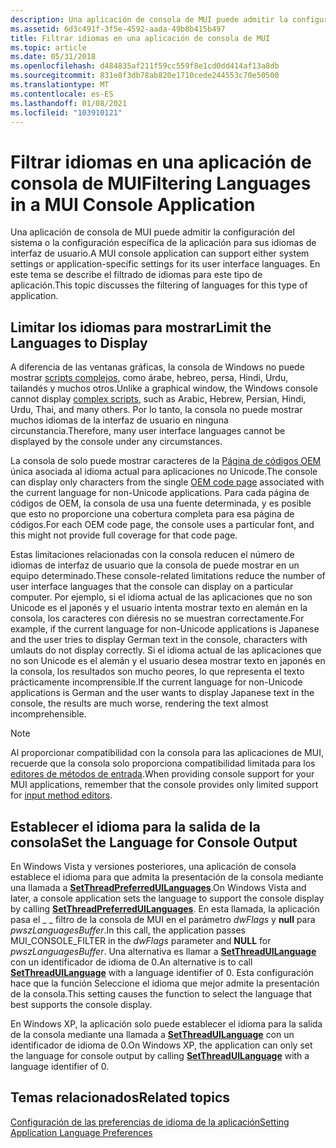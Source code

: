 ```yaml
---
description: Una aplicación de consola de MUI puede admitir la configuración del sistema o la configuración específica de la aplicación para sus idiomas de interfaz de usuario. En este tema se describe el filtrado de idiomas para este tipo de aplicación.
ms.assetid: 6d3c491f-3f5e-4592-aada-49b8b415b497
title: Filtrar idiomas en una aplicación de consola de MUI
ms.topic: article
ms.date: 05/31/2018
ms.openlocfilehash: d484835af211f59cc559f8e1cd0dd414af13a8db
ms.sourcegitcommit: 831e8f3db78ab820e1710cede244553c70e50500
ms.translationtype: MT
ms.contentlocale: es-ES
ms.lasthandoff: 01/08/2021
ms.locfileid: "103910121"
---
```

# <a name="filtering-languages-in-a-mui-console-application"></a><span data-ttu-id="ffce1-104">Filtrar idiomas en una aplicación de consola de MUI</span><span class="sxs-lookup"><span data-stu-id="ffce1-104">Filtering Languages in a MUI Console Application</span></span>

<span data-ttu-id="ffce1-105">Una aplicación de consola de MUI puede admitir la configuración del sistema o la configuración específica de la aplicación para sus idiomas de interfaz de usuario.</span><span class="sxs-lookup"><span data-stu-id="ffce1-105">A MUI console application can support either system settings or application-specific settings for its user interface languages.</span></span> <span data-ttu-id="ffce1-106">En este tema se describe el filtrado de idiomas para este tipo de aplicación.</span><span class="sxs-lookup"><span data-stu-id="ffce1-106">This topic discusses the filtering of languages for this type of application.</span></span>

## <a name="limit-the-languages-to-display"></a><span data-ttu-id="ffce1-107">Limitar los idiomas para mostrar</span><span class="sxs-lookup"><span data-stu-id="ffce1-107">Limit the Languages to Display</span></span>

<span data-ttu-id="ffce1-108">A diferencia de las ventanas gráficas, la consola de Windows no puede mostrar [scripts complejos](uniscribe-glossary.md), como árabe, hebreo, persa, Hindi, Urdu, tailandés y muchos otros.</span><span class="sxs-lookup"><span data-stu-id="ffce1-108">Unlike a graphical window, the Windows console cannot display [complex scripts](uniscribe-glossary.md), such as Arabic, Hebrew, Persian, Hindi, Urdu, Thai, and many others.</span></span> <span data-ttu-id="ffce1-109">Por lo tanto, la consola no puede mostrar muchos idiomas de la interfaz de usuario en ninguna circunstancia.</span><span class="sxs-lookup"><span data-stu-id="ffce1-109">Therefore, many user interface languages cannot be displayed by the console under any circumstances.</span></span>

<span data-ttu-id="ffce1-110">La consola de solo puede mostrar caracteres de la [Página de códigos OEM](code-pages.md) única asociada al idioma actual para aplicaciones no Unicode.</span><span class="sxs-lookup"><span data-stu-id="ffce1-110">The console can display only characters from the single [OEM code page](code-pages.md) associated with the current language for non-Unicode applications.</span></span> <span data-ttu-id="ffce1-111">Para cada página de códigos de OEM, la consola de usa una fuente determinada, y es posible que esto no proporcione una cobertura completa para esa página de códigos.</span><span class="sxs-lookup"><span data-stu-id="ffce1-111">For each OEM code page, the console uses a particular font, and this might not provide full coverage for that code page.</span></span>

<span data-ttu-id="ffce1-112">Estas limitaciones relacionadas con la consola reducen el número de idiomas de interfaz de usuario que la consola de puede mostrar en un equipo determinado.</span><span class="sxs-lookup"><span data-stu-id="ffce1-112">These console-related limitations reduce the number of user interface languages that the console can display on a particular computer.</span></span> <span data-ttu-id="ffce1-113">Por ejemplo, si el idioma actual de las aplicaciones que no son Unicode es el japonés y el usuario intenta mostrar texto en alemán en la consola, los caracteres con diéresis no se muestran correctamente.</span><span class="sxs-lookup"><span data-stu-id="ffce1-113">For example, if the current language for non-Unicode applications is Japanese and the user tries to display German text in the console, characters with umlauts do not display correctly.</span></span> <span data-ttu-id="ffce1-114">Si el idioma actual de las aplicaciones que no son Unicode es el alemán y el usuario desea mostrar texto en japonés en la consola, los resultados son mucho peores, lo que representa el texto prácticamente incomprensible.</span><span class="sxs-lookup"><span data-stu-id="ffce1-114">If the current language for non-Unicode applications is German and the user wants to display Japanese text in the console, the results are much worse, rendering the text almost incomprehensible.</span></span>

> [!Note]  
> <span data-ttu-id="ffce1-115">Al proporcionar compatibilidad con la consola para las aplicaciones de MUI, recuerde que la consola solo proporciona compatibilidad limitada para los [editores de métodos de entrada](input-method-manager.md).</span><span class="sxs-lookup"><span data-stu-id="ffce1-115">When providing console support for your MUI applications, remember that the console provides only limited support for [input method editors](input-method-manager.md).</span></span>

 

## <a name="set-the-language-for-console-output"></a><span data-ttu-id="ffce1-116">Establecer el idioma para la salida de la consola</span><span class="sxs-lookup"><span data-stu-id="ffce1-116">Set the Language for Console Output</span></span>

<span data-ttu-id="ffce1-117">En Windows Vista y versiones posteriores, una aplicación de consola establece el idioma para que admita la presentación de la consola mediante una llamada a [**SetThreadPreferredUILanguages**](/windows/desktop/api/Winnls/nf-winnls-setthreadpreferreduilanguages).</span><span class="sxs-lookup"><span data-stu-id="ffce1-117">On Windows Vista and later, a console application sets the language to support the console display by calling [**SetThreadPreferredUILanguages**](/windows/desktop/api/Winnls/nf-winnls-setthreadpreferreduilanguages).</span></span> <span data-ttu-id="ffce1-118">En esta llamada, la aplicación pasa el \_ \_ filtro de la consola de MUI en el parámetro *dwFlags* y **null** para *pwszLanguagesBuffer*.</span><span class="sxs-lookup"><span data-stu-id="ffce1-118">In this call, the application passes MUI\_CONSOLE\_FILTER in the *dwFlags* parameter and **NULL** for *pwszLanguagesBuffer*.</span></span> <span data-ttu-id="ffce1-119">Una alternativa es llamar a [**SetThreadUILanguage**](/windows/win32/api/winnls/nf-winnls-setthreaduilanguage) con un identificador de idioma de 0.</span><span class="sxs-lookup"><span data-stu-id="ffce1-119">An alternative is to call [**SetThreadUILanguage**](/windows/win32/api/winnls/nf-winnls-setthreaduilanguage) with a language identifier of 0.</span></span> <span data-ttu-id="ffce1-120">Esta configuración hace que la función Seleccione el idioma que mejor admite la presentación de la consola.</span><span class="sxs-lookup"><span data-stu-id="ffce1-120">This setting causes the function to select the language that best supports the console display.</span></span>

<span data-ttu-id="ffce1-121">En Windows XP, la aplicación solo puede establecer el idioma para la salida de la consola mediante una llamada a [**SetThreadUILanguage**](/windows/win32/api/winnls/nf-winnls-setthreaduilanguage) con un identificador de idioma de 0.</span><span class="sxs-lookup"><span data-stu-id="ffce1-121">On Windows XP, the application can only set the language for console output by calling [**SetThreadUILanguage**](/windows/win32/api/winnls/nf-winnls-setthreaduilanguage) with a language identifier of 0.</span></span>

## <a name="related-topics"></a><span data-ttu-id="ffce1-122">Temas relacionados</span><span class="sxs-lookup"><span data-stu-id="ffce1-122">Related topics</span></span>

<dl> <dt>

[<span data-ttu-id="ffce1-123">Configuración de las preferencias de idioma de la aplicación</span><span class="sxs-lookup"><span data-stu-id="ffce1-123">Setting Application Language Preferences</span></span>](setting-application-language-preferences.md)
</dt> </dl>

 

 
